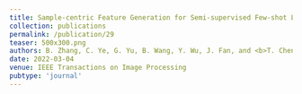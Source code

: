 ```yaml
---
title: Sample-centric Feature Generation for Semi-supervised Few-shot Learning
collection: publications
permalink: /publication/29
teaser: 500x300.png
authors: B. Zhang, C. Ye, G. Yu, B. Wang, Y. Wu, J. Fan, and <b>T. Chen</b>
date: 2022-03-04
venue: IEEE Transactions on Image Processing
pubtype: 'journal'
---
```


<!-- paperurl: 'http://academicpages.github.io/files/paper1.pdf'
citation: 'Your Name, You. (2009). &quot;Paper Title Number 1.&quot; <i>Journal 1</i>. 1(1).' -->
<!-- [Download paper here](http://academicpages.github.io/files/paper1.pdf) -->
